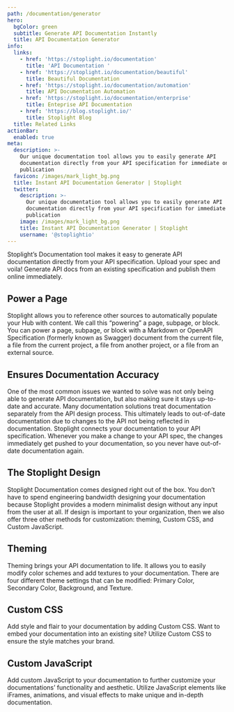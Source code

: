 ```yaml
---
path: /documentation/generator
hero:
  bgColor: green
  subtitle: Generate API Documentation Instantly
  title: API Documentation Generator
info:
  links:
    - href: 'https://stoplight.io/documentation'
      title: 'API Documentation '
    - href: 'https://stoplight.io/documentation/beautiful'
      title: Beautiful Documentation
    - href: 'https://stoplight.io/documentation/automation'
      title: API Documentation Automation
    - href: 'https://stoplight.io/documentation/enterprise'
      title: Enteprise API Documentation
    - href: 'https://blog.stoplight.io/'
      title: Stoplight Blog
  title: Related Links
actionBar:
  enabled: true
meta:
  description: >-
    Our unique documentation tool allows you to easily generate API
    documentation directly from your API specification for immediate online
    publication
  favicon: /images/mark_light_bg.png
  title: Instant API Documentation Generator | Stoplight
  twitter:
    description: >-
      Our unique documentation tool allows you to easily generate API
      documentation directly from your API specification for immediate online
      publication
    image: /images/mark_light_bg.png
    title: Instant API Documentation Generator | Stoplight
    username: '@stoplightio'
---
```

Stoplight’s Documentation tool makes it easy to generate API documentation directly from your API specification. Upload your spec and voila! Generate API docs from an existing specification and publish them online immediately.  

## Power a Page 
Stoplight allows you to reference other sources to automatically populate your Hub with content. We call this “powering” a page, subpage, or block. You can power a page, subpage, or block with a Markdown or OpenAPI Specification (formerly known as Swagger) document from the current file, a file from the current project, a file from another project, or a file from an external source.

## Ensures Documentation Accuracy 
One of the most common issues we wanted to solve was not only being able to generate API documentation, but also making sure it stays up-to-date and accurate. Many documentation solutions treat documentation separately from the API design process. This ultimately leads to out-of-date documentation due to changes to the API not being reflected in documentation. Stoplight connects your documentation to your API specification. Whenever you make a change to your API spec, the changes immediately get pushed to your documentation, so you never have out-of-date documentation again. 

## The Stoplight Design 
Stoplight Documentation comes designed right out of the box. You don’t have to spend engineering bandwidth designing your documentation because Stoplight provides a modern minimalist design without any input from the user at all. If design is important to your organization, then we also offer three other methods for customization: theming, Custom CSS, and Custom JavaScript. 

## Theming 
Theming brings your API documentation to life. It allows you to easily modify color schemes and add textures to your documentation. There are four different theme settings that can be modified: Primary Color, Secondary Color, Background, and Texture.

## Custom CSS
Add style and flair to your documentation by adding Custom CSS. Want to embed your documentation into an existing site? Utilize Custom CSS to ensure the style matches your brand. 

## Custom JavaScript 
Add custom JavaScript to your documentation to further customize your documentations’ functionality and aesthetic. Utilize JavaScript elements like iFrames, animations, and visual effects to make unique and in-depth documentation.
